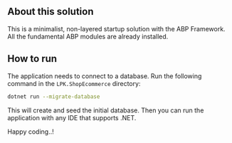 ## About this solution

This is a minimalist, non-layered startup solution with the ABP Framework. All the fundamental ABP modules are already installed.

## How to run

The application needs to connect to a database. Run the following command in the `LPK.ShopEcommerce` directory:

````bash
dotnet run --migrate-database
````

This will create and seed the initial database. Then you can run the application with any IDE that supports .NET.

Happy coding..!



